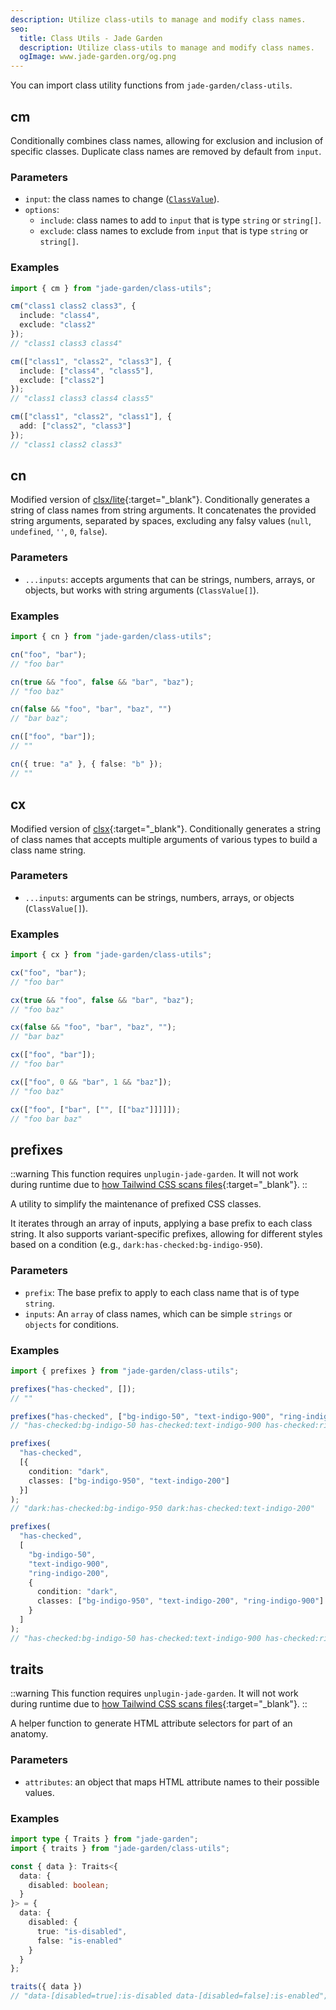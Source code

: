```yaml
---
description: Utilize class-utils to manage and modify class names.
seo:
  title: Class Utils - Jade Garden
  description: Utilize class-utils to manage and modify class names.
  ogImage: www.jade-garden.org/og.png
---
```


You can import class utility functions from `jade-garden/class-utils`.

## cm

Conditionally combines class names, allowing for exclusion and inclusion of specific classes.
Duplicate class names are removed by default from `input`.

### Parameters
- `input`: the class names to change ([`ClassValue`](/getting-started/essentials#typescript)).
- `options`:
  - `include`: class names to add to `input` that is type `string` or `string[]`.
  - `exclude`: class names to exclude from `input` that is type `string` or `string[]`.

### Examples

```ts
import { cm } from "jade-garden/class-utils";

cm("class1 class2 class3", {
  include: "class4",
  exclude: "class2"
});
// "class1 class3 class4"

cm(["class1", "class2", "class3"], {
  include: ["class4", "class5"],
  exclude: ["class2"]
});
// "class1 class3 class4 class5"

cm(["class1", "class2", "class1"], {
  add: ["class2", "class3"]
});
// "class1 class2 class3"

```

## cn
Modified version of [clsx/lite](https://github.com/lukeed/clsx/tree/master?tab=readme-ov-file#clsxlite){:target="_blank"}.
Conditionally generates a string of class names from string arguments.
It concatenates the provided string arguments, separated by spaces, excluding any falsy values (`null`, `undefined`, `''`, `0`, `false`).

### Parameters
- `...inputs`: accepts arguments that can be strings, numbers, arrays, or objects, but works with string arguments (`ClassValue[]`).

### Examples

```ts
import { cn } from "jade-garden/class-utils";

cn("foo", "bar");
// "foo bar"

cn(true && "foo", false && "bar", "baz");
// "foo baz"

cn(false && "foo", "bar", "baz", "")
// "bar baz";

cn(["foo", "bar"]);
// ""

cn({ true: "a" }, { false: "b" });
// ""

```

## cx
Modified version of [clsx](https://github.com/lukeed/clsx){:target="_blank"}.
Conditionally generates a string of class names that accepts multiple arguments of various types to build a class name string.

### Parameters
- `...inputs`: arguments can be strings, numbers, arrays, or objects (`ClassValue[]`).

### Examples

```ts
import { cx } from "jade-garden/class-utils";

cx("foo", "bar");
// "foo bar"

cx(true && "foo", false && "bar", "baz");
// "foo baz"

cx(false && "foo", "bar", "baz", "");
// "bar baz"

cx(["foo", "bar"]);
// "foo bar"

cx(["foo", 0 && "bar", 1 && "baz"]);
// "foo baz"

cx(["foo", ["bar", ["", [["baz"]]]]]);
// "foo bar baz"

```

## prefixes

::warning
This function requires `unplugin-jade-garden`.
It will not work during runtime due to [how Tailwind CSS scans files](https://tailwindcss.com/docs/detecting-classes-in-source-files){:target="_blank"}.
::

A utility to simplify the maintenance of prefixed CSS classes.

It iterates through an array of inputs, applying a base prefix to each class string.
It also supports variant-specific prefixes, allowing for different styles based on a condition (e.g., `dark:has-checked:bg-indigo-950`).

### Parameters
- `prefix`: The base prefix to apply to each class name that is of type `string`.
- `inputs`: An `array` of class names, which can be simple `strings` or `objects` for conditions.

### Examples

```ts
import { prefixes } from "jade-garden/class-utils";

prefixes("has-checked", []);
// ""

prefixes("has-checked", ["bg-indigo-50", "text-indigo-900", "ring-indigo-200"]);
// "has-checked:bg-indigo-50 has-checked:text-indigo-900 has-checked:ring-indigo-200

prefixes(
  "has-checked",
  [{
    condition: "dark",
    classes: ["bg-indigo-950", "text-indigo-200"]
  }]
);
// "dark:has-checked:bg-indigo-950 dark:has-checked:text-indigo-200"

prefixes(
  "has-checked",
  [
    "bg-indigo-50",
    "text-indigo-900",
    "ring-indigo-200",
    {
      condition: "dark",
      classes: ["bg-indigo-950", "text-indigo-200", "ring-indigo-900"]
    }
  ]
);
// "has-checked:bg-indigo-50 has-checked:text-indigo-900 has-checked:ring-indigo-200 dark:has-checked:bg-indigo-950 dark:has-checked:text-indigo-200 dark:has-checked:ring-indigo-900"

```

## traits

::warning
This function requires `unplugin-jade-garden`.
It will not work during runtime due to [how Tailwind CSS scans files](https://tailwindcss.com/docs/detecting-classes-in-source-files){:target="_blank"}.
::

A helper function to generate HTML attribute selectors for part of an anatomy.

### Parameters
- `attributes`: an object that maps HTML attribute names to their possible values.

### Examples

```ts
import type { Traits } from "jade-garden";
import { traits } from "jade-garden/class-utils";

const { data }: Traits<{
  data: {
    disabled: boolean;
  }
}> = {
  data: {
    disabled: {
      true: "is-disabled",
      false: "is-enabled"
    }
  }
};

traits({ data })
// "data-[disabled=true]:is-disabled data-[disabled=false]:is-enabled";

```
